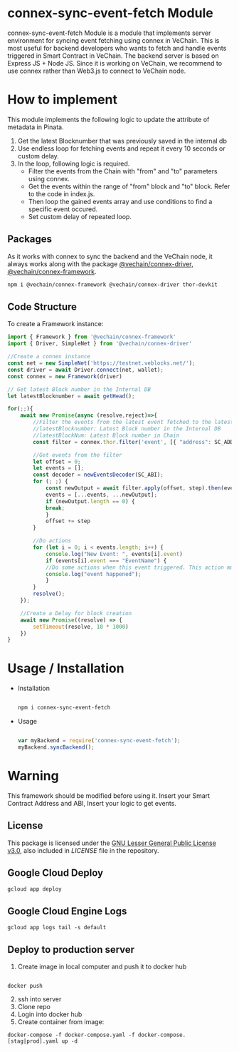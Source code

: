 # connex-sync-event-fetch Module

connex-sync-event-fetch Module is a module that implements server environment for syncing event fetching using connex in VeChain.
This is most useful for backend developers who wants to fetch and handle events triggered in Smart Contract in VeChain.
The backend server is based on Express JS + Node JS.
Since it is working on VeChain, we recommend to use connex rather than Web3.js to connect to VeChain node.

# How to implement
This module implements the following logic to update the attribute of metadata in Pinata.
1. Get the latest Blocknumber that was previously saved in the internal db
2. Use endless loop for fetching events and repeat it every 10 seconds or custom delay.
3. In the loop, following logic is required.
    - Filter the events from the Chain with "from" and "to" parameters using connex.
    - Get the events within the range of "from" block and "to" block. Refer to the code in index.js.
    - Then loop the gained events array and use conditions to find a specific event occured.
    - Set custom delay of repeated loop.

## Packages

As it works with connex to sync the backend and the VeChain node, it always works along with the package [@vechain/connex-driver, @vechain/connex-framework](https://github.com/vechain/connex/tree/master/packages/driver).

```sh
npm i @vechain/connex-framework @vechain/connex-driver thor-devkit
```


## Code Structure

To create a Framework instance:

```typescript
import { Framework } from '@vechain/connex-framework'
import { Driver, SimpleNet } from '@vechain/connex-driver'

//Create a connex instance
const net = new SimpleNet('https://testnet.veblocks.net/');
const driver = await Driver.connect(net, wallet);
const connex = new Framework(driver)

// Get latest Block number in the Internal DB
let latestBlocknumber = await getHead();

for(;;){
    await new Promise(async (resolve,reject)=>{
        //Filter the events from the latest event fetched to the latest event triggered in the chain
        //latestBlocknumber: Latest Block number in the Internal DB
        //latestBlockNum: Latest Block number in Chain
        const filter = connex.thor.filter('event', [{ "address": SC_ADDRESS }]).range({ unit: "block", from: latestBlocknumber + 1, to: latestBlockNum });

        //Get events from the filter
        let offset = 0;
        let events = [];
        const decoder = newEventsDecoder(SC_ABI);
        for (; ;) {
            const newOutput = await filter.apply(offset, step).then(events => events.map(x => decoder.decode(x)));
            events = [...events, ...newOutput];
            if (newOutput.length == 0) {
            break;
            }
            offset += step
        }

        //Do actions
        for (let i = 0; i < events.length; i++) {
            console.log("New Event: ", events[i].event)
            if (events[i].event === "EventName") {
            //Do some actions when this event triggered. This action must include inserting event into internal DB so that next time you can fetch latest event from DB
            console.log("event happened");
            }
        }
        resolve();
    });

    //Create a Delay for block creation
    await new Promise((resolve) => {
        setTimeout(resolve, 10 * 1000)
    })
}
```

# Usage / Installation
- Installation
    ```sh

    npm i connex-sync-event-fetch

    ```
- Usage
    ```typescript

    var myBackend = require('connex-sync-event-fetch');
    myBackend.syncBackend();

    ```


# Warning
This framework should be modified before using it.
Insert your Smart Contract Address and ABI, Insert your logic to get events.



## License

This package is licensed under the
[GNU Lesser General Public License v3.0](https://www.gnu.org/licenses/lgpl-3.0.html), also included
in *LICENSE* file in the repository.


## Google Cloud Deploy

```
gcloud app deploy
```

## Google Cloud Engine Logs

```
gcloud app logs tail -s default
```

## Deploy to production server

1. Create image in local computer and push it to docker hub
```

docker push
```
2. ssh into server
1. Clone repo
2. Login into docker hub
3. Create container from image:
```
docker-compose -f docker-compose.yaml -f docker-compose.[stag|prod].yaml up -d
```
